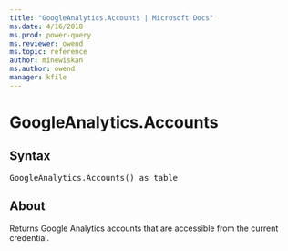 ```yaml
---
title: "GoogleAnalytics.Accounts | Microsoft Docs"
ms.date: 4/16/2018
ms.prod: power-query
ms.reviewer: owend
ms.topic: reference
author: minewiskan
ms.author: owend
manager: kfile
---
```

# GoogleAnalytics.Accounts

## Syntax

<pre>
GoogleAnalytics.Accounts() as table
</pre>

## About
Returns Google Analytics accounts that are accessible from the current credential.
